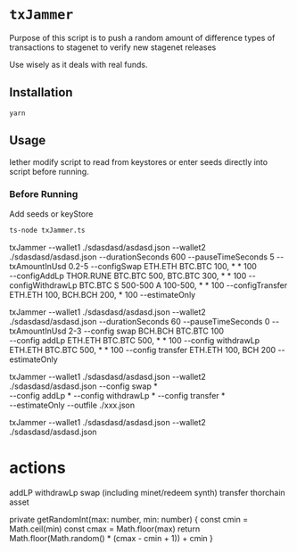  # `txJammer`
Purpose of this script is to push a random amount of difference types of transactions to stagenet to verify new stagenet releases

Use wisely as it deals with real funds. 

## Installation
```
yarn
```

## Usage

Iether modify script to read from keystores or enter seeds directly into script before running.

### Before Running

Add seeds or keyStore


```bash
ts-node txJammer.ts 
```


txJammer --wallet1 ./sdasdasd/asdasd.json --wallet2 ./sdasdasd/asdasd.json 
--durationSeconds 600
--pauseTimeSeconds 5
--txAmountInUsd 0.2-5 
--configSwap ETH.ETH BTC.BTC 100, * * 100  
--configAddLp THOR.RUNE BTC.BTC 500, BTC.BTC 300, * * 100
--configWithdrawLp BTC.BTC S 500-500 A 100-500, * * 100
--configTransfer ETH.ETH 100, BCH.BCH 200, * 100
--estimateOnly






txJammer --wallet1 ./sdasdasd/asdasd.json --wallet2 ./sdasdasd/asdasd.json 
--durationSeconds 60
--pauseTimeSeconds 0
--txAmountInUsd 2-3 
--config swap BCH.BCH BTC.BTC 100  
--config addLp ETH.ETH BTC.BTC 500, * * 100
--config withdrawLp ETH.ETH BTC.BTC 500, * * 100
--config transfer ETH.ETH 100, BCH 200
--estimateOnly






txJammer --wallet1 ./sdasdasd/asdasd.json --wallet2 ./sdasdasd/asdasd.json 
--config swap  *  
--config addLp  *
--config withdrawLp  *
--config transfer *  
--estimateOnly
--outfile ./xxx.json

txJammer --wallet1 ./sdasdasd/asdasd.json --wallet2 ./sdasdasd/asdasd.json 


actions
=======
addLP
withdrawLp
swap (including minet/redeem synth)
transfer  thorchain asset 


  private getRandomInt(max: number, min: number) {
    const cmin = Math.ceil(min)
    const cmax = Math.floor(max)
    return Math.floor(Math.random() * (cmax - cmin + 1)) + cmin
  }